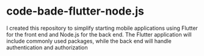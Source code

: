 # code-bade-flutter-node.js
I created this repository to simplify starting mobile applications using Flutter for the front end and Node.js for the back end. The Flutter application will include commonly used packages, while the back end will handle authentication and authorization

